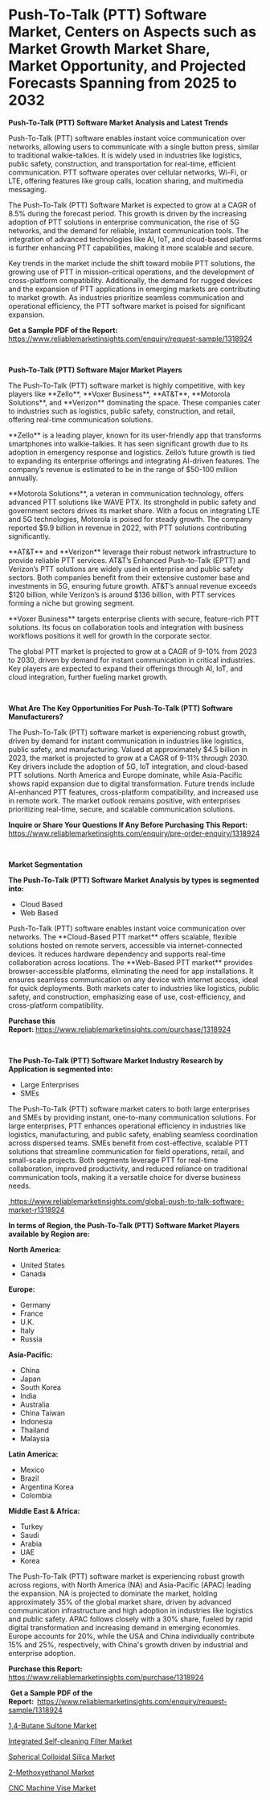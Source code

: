 <p><h1>Push-To-Talk (PTT) Software Market, Centers on Aspects such as Market Growth Market Share, Market Opportunity, and Projected Forecasts Spanning from 2025 to 2032</h1></p><p><strong>Push-To-Talk (PTT) Software Market Analysis and Latest Trends</strong></p>
<p><p>Push-To-Talk (PTT) software enables instant voice communication over networks, allowing users to communicate with a single button press, similar to traditional walkie-talkies. It is widely used in industries like logistics, public safety, construction, and transportation for real-time, efficient communication. PTT software operates over cellular networks, Wi-Fi, or LTE, offering features like group calls, location sharing, and multimedia messaging.</p><p>The Push-To-Talk (PTT) Software Market is expected to grow at a CAGR of 8.5% during the forecast period. This growth is driven by the increasing adoption of PTT solutions in enterprise communication, the rise of 5G networks, and the demand for reliable, instant communication tools. The integration of advanced technologies like AI, IoT, and cloud-based platforms is further enhancing PTT capabilities, making it more scalable and secure.</p><p>Key trends in the market include the shift toward mobile PTT solutions, the growing use of PTT in mission-critical operations, and the development of cross-platform compatibility. Additionally, the demand for rugged devices and the expansion of PTT applications in emerging markets are contributing to market growth. As industries prioritize seamless communication and operational efficiency, the PTT software market is poised for significant expansion.</p></p>
<p><strong>Get a Sample PDF of the Report:&nbsp;</strong> <a href="https://www.reliablemarketinsights.com/enquiry/request-sample/1318924?utm_campaign=2012&utm_medium=2&utm_source=Github&utm_content=ia&utm_term=20012025&utm_id=push-to-talk-ptt-software">https://www.reliablemarketinsights.com/enquiry/request-sample/1318924</a></p>
<p>&nbsp;</p>
<p><strong>Push-To-Talk (PTT) Software Major Market Players</strong></p>
<p><p>The Push-To-Talk (PTT) software market is highly competitive, with key players like **Zello**, **Voxer Business**, **AT&T**, **Motorola Solutions**, and **Verizon** dominating the space. These companies cater to industries such as logistics, public safety, construction, and retail, offering real-time communication solutions.</p><p>**Zello** is a leading player, known for its user-friendly app that transforms smartphones into walkie-talkies. It has seen significant growth due to its adoption in emergency response and logistics. Zello’s future growth is tied to expanding its enterprise offerings and integrating AI-driven features. The company’s revenue is estimated to be in the range of $50-100 million annually.</p><p>**Motorola Solutions**, a veteran in communication technology, offers advanced PTT solutions like WAVE PTX. Its stronghold in public safety and government sectors drives its market share. With a focus on integrating LTE and 5G technologies, Motorola is poised for steady growth. The company reported $9.9 billion in revenue in 2022, with PTT solutions contributing significantly.</p><p>**AT&T** and **Verizon** leverage their robust network infrastructure to provide reliable PTT services. AT&T’s Enhanced Push-to-Talk (EPTT) and Verizon’s PTT solutions are widely used in enterprise and public safety sectors. Both companies benefit from their extensive customer base and investments in 5G, ensuring future growth. AT&T’s annual revenue exceeds $120 billion, while Verizon’s is around $136 billion, with PTT services forming a niche but growing segment.</p><p>**Voxer Business** targets enterprise clients with secure, feature-rich PTT solutions. Its focus on collaboration tools and integration with business workflows positions it well for growth in the corporate sector.</p><p>The global PTT market is projected to grow at a CAGR of 9-10% from 2023 to 2030, driven by demand for instant communication in critical industries. Key players are expected to expand their offerings through AI, IoT, and cloud integration, further fueling market growth.</p></p>
<p>&nbsp;</p>
<p><strong>What Are The Key Opportunities For Push-To-Talk (PTT) Software Manufacturers?</strong></p>
<p><p>The Push-To-Talk (PTT) software market is experiencing robust growth, driven by demand for instant communication in industries like logistics, public safety, and manufacturing. Valued at approximately $4.5 billion in 2023, the market is projected to grow at a CAGR of 9-11% through 2030. Key drivers include the adoption of 5G, IoT integration, and cloud-based PTT solutions. North America and Europe dominate, while Asia-Pacific shows rapid expansion due to digital transformation. Future trends include AI-enhanced PTT features, cross-platform compatibility, and increased use in remote work. The market outlook remains positive, with enterprises prioritizing real-time, secure, and scalable communication solutions.</p></p>
<p><strong>Inquire or Share Your Questions If Any Before Purchasing This Report:</strong> <a href="https://www.reliablemarketinsights.com/enquiry/pre-order-enquiry/1318924?utm_campaign=2012&utm_medium=2&utm_source=Github&utm_content=ia&utm_term=20012025&utm_id=push-to-talk-ptt-software">https://www.reliablemarketinsights.com/enquiry/pre-order-enquiry/1318924</a></p>
<p>&nbsp;</p>
<p><strong>Market Segmentation</strong></p>
<p><strong>The Push-To-Talk (PTT) Software Market Analysis by types is segmented into:</strong></p>
<p><ul><li>Cloud Based</li><li>Web Based</li></ul></p>
<p><p>Push-To-Talk (PTT) software enables instant voice communication over networks. The **Cloud-Based PTT market** offers scalable, flexible solutions hosted on remote servers, accessible via internet-connected devices. It reduces hardware dependency and supports real-time collaboration across locations. The **Web-Based PTT market** provides browser-accessible platforms, eliminating the need for app installations. It ensures seamless communication on any device with internet access, ideal for quick deployments. Both markets cater to industries like logistics, public safety, and construction, emphasizing ease of use, cost-efficiency, and cross-platform compatibility.</p></p>
<p><strong>Purchase this Report:&nbsp;</strong><a href="https://www.reliablemarketinsights.com/purchase/1318924?utm_campaign=2012&utm_medium=2&utm_source=Github&utm_content=ia&utm_term=20012025&utm_id=push-to-talk-ptt-software">https://www.reliablemarketinsights.com/purchase/1318924</a></p>
<p>&nbsp;</p>
<p><strong>The Push-To-Talk (PTT) Software Market Industry Research by Application is segmented into:</strong></p>
<p><ul><li>Large Enterprises</li><li>SMEs</li></ul></p>
<p><p>The Push-To-Talk (PTT) software market caters to both large enterprises and SMEs by providing instant, one-to-many communication solutions. For large enterprises, PTT enhances operational efficiency in industries like logistics, manufacturing, and public safety, enabling seamless coordination across dispersed teams. SMEs benefit from cost-effective, scalable PTT solutions that streamline communication for field operations, retail, and small-scale projects. Both segments leverage PTT for real-time collaboration, improved productivity, and reduced reliance on traditional communication tools, making it a versatile choice for diverse business needs.</p></p>
<p><a href="https://www.reliablemarketinsights.com/global-push-to-talk-software-market-r1318924?utm_campaign=2012&utm_medium=2&utm_source=Github&utm_content=ia&utm_term=20012025&utm_id=push-to-talk-ptt-software">&nbsp;https://www.reliablemarketinsights.com/global-push-to-talk-software-market-r1318924</a></p>
<p><strong>In terms of Region, the Push-To-Talk (PTT) Software Market Players available by Region are:</strong></p>
<p>
    <p> <strong> North America: </strong>
        <ul>
            <li>United States</li>
            <li>Canada</li>
        </ul>
        </p> 
    <p> <strong> Europe: </strong>
        <ul>
            <li>Germany</li>
            <li>France</li>
            <li>U.K.</li>
            <li>Italy</li>
            <li>Russia</li>
        </ul>
        </p> 
    <p> <strong> Asia-Pacific: </strong>
        <ul>
            <li>China</li>
            <li>Japan</li>
            <li>South Korea</li>
            <li>India</li>
            <li>Australia</li>
            <li>China Taiwan</li>
            <li>Indonesia</li>
            <li>Thailand</li>
            <li>Malaysia</li>
        </ul>
        </p> 
    <p> <strong> Latin America: </strong>
        <ul>
            <li>Mexico</li>
            <li>Brazil</li>
            <li>Argentina Korea</li>
            <li>Colombia</li>
        </ul>
        </p> 
    <p> <strong> Middle East & Africa: </strong>
        <ul>
            <li>Turkey</li>
            <li>Saudi</li>
            <li>Arabia</li>
            <li>UAE</li>
            <li>Korea</li>
        </ul>
    </p>
    </p>
<p><p>The Push-To-Talk (PTT) software market is experiencing robust growth across regions, with North America (NA) and Asia-Pacific (APAC) leading the expansion. NA is projected to dominate the market, holding approximately 35% of the global market share, driven by advanced communication infrastructure and high adoption in industries like logistics and public safety. APAC follows closely with a 30% share, fueled by rapid digital transformation and increasing demand in emerging economies. Europe accounts for 20%, while the USA and China individually contribute 15% and 25%, respectively, with China's growth driven by industrial and enterprise adoption.</p></p>
<p><strong>Purchase this Report: </strong><a href="https://www.reliablemarketinsights.com/purchase/1318924?utm_campaign=2012&utm_medium=2&utm_source=Github&utm_content=ia&utm_term=20012025&utm_id=push-to-talk-ptt-software">https://www.reliablemarketinsights.com/purchase/1318924</a></p>
<p>&nbsp;<strong>Get a Sample PDF of the Report:&nbsp;&nbsp;</strong><a href="https://www.reliablemarketinsights.com/enquiry/request-sample/1318924?utm_campaign=2012&utm_medium=2&utm_source=Github&utm_content=ia&utm_term=20012025&utm_id=push-to-talk-ptt-software">https://www.reliablemarketinsights.com/enquiry/request-sample/1318924</a></p>
<p><strong></strong></p>
<p><p><a href="https://www.linkedin.com/pulse/in-depth-review-14-butane-sultone-market-size-segmentation-yw5fc?utm_campaign=2012&utm_medium=2&utm_source=Github&utm_content=ia&utm_term=20012025&utm_id=push-to-talk-ptt-software">1,4-Butane Sultone Market</a></p><p><a href="https://www.linkedin.com/pulse/detailed-integrated-self-cleaning-filter-market-analysis-sig4c?utm_campaign=2012&utm_medium=2&utm_source=Github&utm_content=ia&utm_term=20012025&utm_id=push-to-talk-ptt-software">Integrated Self-cleaning Filter Market</a></p><p><a href="https://www.linkedin.com/pulse/spherical-colloidal-silica-industry-market-analysis-evaluating-qs3cc?utm_campaign=2012&utm_medium=2&utm_source=Github&utm_content=ia&utm_term=20012025&utm_id=push-to-talk-ptt-software">Spherical Colloidal Silica Market</a></p><p><a href="https://www.linkedin.com/pulse/future-2-methoxyethanol-market-industry-overview-growth-prospects-phj0f?utm_campaign=2012&utm_medium=2&utm_source=Github&utm_content=ia&utm_term=20012025&utm_id=push-to-talk-ptt-software">2-Methoxyethanol Market</a></p><p><a href="https://www.linkedin.com/pulse/strategic-analysis-cnc-machine-vise-market-forecast-cagr-63-from-dqnsf?utm_campaign=2012&utm_medium=2&utm_source=Github&utm_content=ia&utm_term=20012025&utm_id=push-to-talk-ptt-software">CNC Machine Vise Market</a></p></p>
